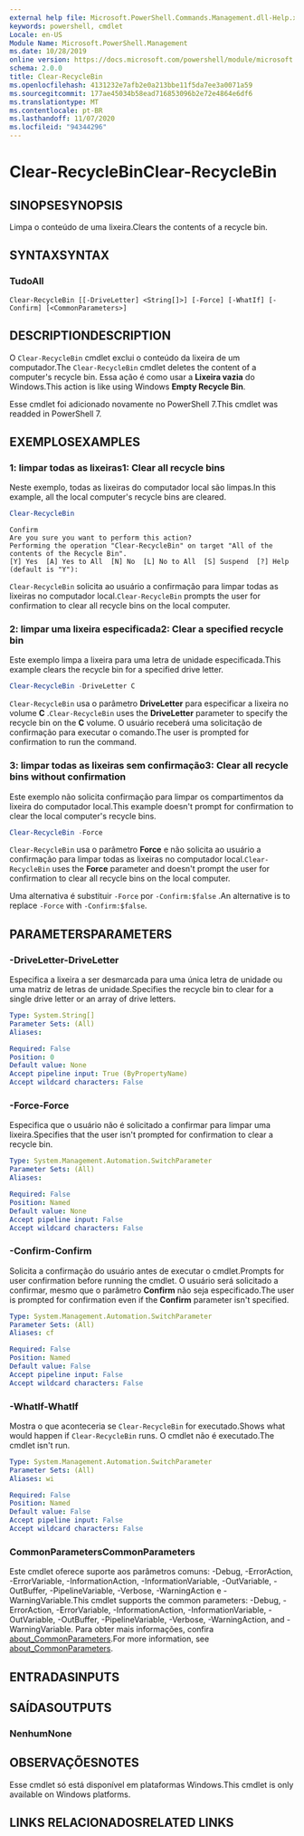 ```yaml
---
external help file: Microsoft.PowerShell.Commands.Management.dll-Help.xml
keywords: powershell, cmdlet
Locale: en-US
Module Name: Microsoft.PowerShell.Management
ms.date: 10/28/2019
online version: https://docs.microsoft.com/powershell/module/microsoft.powershell.management/clear-recyclebin?view=powershell-7&WT.mc_id=ps-gethelp
schema: 2.0.0
title: Clear-RecycleBin
ms.openlocfilehash: 4131232e7afb2e0a213bbe11f5da7ee3a0071a59
ms.sourcegitcommit: 177ae45034b58ead716853096b2e72e4864e6df6
ms.translationtype: MT
ms.contentlocale: pt-BR
ms.lasthandoff: 11/07/2020
ms.locfileid: "94344296"
---
```

# <span data-ttu-id="bd878-103">Clear-RecycleBin</span><span class="sxs-lookup"><span data-stu-id="bd878-103">Clear-RecycleBin</span></span>

## <span data-ttu-id="bd878-104">SINOPSE</span><span class="sxs-lookup"><span data-stu-id="bd878-104">SYNOPSIS</span></span>
<span data-ttu-id="bd878-105">Limpa o conteúdo de uma lixeira.</span><span class="sxs-lookup"><span data-stu-id="bd878-105">Clears the contents of a recycle bin.</span></span>

## <span data-ttu-id="bd878-106">SYNTAX</span><span class="sxs-lookup"><span data-stu-id="bd878-106">SYNTAX</span></span>

### <span data-ttu-id="bd878-107">Tudo</span><span class="sxs-lookup"><span data-stu-id="bd878-107">All</span></span>

```
Clear-RecycleBin [[-DriveLetter] <String[]>] [-Force] [-WhatIf] [-Confirm] [<CommonParameters>]
```

## <span data-ttu-id="bd878-108">DESCRIPTION</span><span class="sxs-lookup"><span data-stu-id="bd878-108">DESCRIPTION</span></span>

<span data-ttu-id="bd878-109">O `Clear-RecycleBin` cmdlet exclui o conteúdo da lixeira de um computador.</span><span class="sxs-lookup"><span data-stu-id="bd878-109">The `Clear-RecycleBin` cmdlet deletes the content of a computer's recycle bin.</span></span> <span data-ttu-id="bd878-110">Essa ação é como usar a **Lixeira vazia** do Windows.</span><span class="sxs-lookup"><span data-stu-id="bd878-110">This action is like using Windows **Empty Recycle Bin**.</span></span>

<span data-ttu-id="bd878-111">Esse cmdlet foi adicionado novamente no PowerShell 7.</span><span class="sxs-lookup"><span data-stu-id="bd878-111">This cmdlet was readded in PowerShell 7.</span></span>

## <span data-ttu-id="bd878-112">EXEMPLOS</span><span class="sxs-lookup"><span data-stu-id="bd878-112">EXAMPLES</span></span>

### <span data-ttu-id="bd878-113">1: limpar todas as lixeiras</span><span class="sxs-lookup"><span data-stu-id="bd878-113">1: Clear all recycle bins</span></span>

<span data-ttu-id="bd878-114">Neste exemplo, todas as lixeiras do computador local são limpas.</span><span class="sxs-lookup"><span data-stu-id="bd878-114">In this example, all the local computer's recycle bins are cleared.</span></span>

```powershell
Clear-RecycleBin
```

```Output
Confirm
Are you sure you want to perform this action?
Performing the operation "Clear-RecycleBin" on target "All of the contents of the Recycle Bin".
[Y] Yes  [A] Yes to All  [N] No  [L] No to All  [S] Suspend  [?] Help (default is "Y"):
```

<span data-ttu-id="bd878-115">`Clear-RecycleBin` solicita ao usuário a confirmação para limpar todas as lixeiras no computador local.</span><span class="sxs-lookup"><span data-stu-id="bd878-115">`Clear-RecycleBin` prompts the user for confirmation to clear all recycle bins on the local computer.</span></span>

### <span data-ttu-id="bd878-116">2: limpar uma lixeira especificada</span><span class="sxs-lookup"><span data-stu-id="bd878-116">2: Clear a specified recycle bin</span></span>

<span data-ttu-id="bd878-117">Este exemplo limpa a lixeira para uma letra de unidade especificada.</span><span class="sxs-lookup"><span data-stu-id="bd878-117">This example clears the recycle bin for a specified drive letter.</span></span>

```powershell
Clear-RecycleBin -DriveLetter C
```

<span data-ttu-id="bd878-118">`Clear-RecycleBin` usa o parâmetro **DriveLetter** para especificar a lixeira no volume **C** .</span><span class="sxs-lookup"><span data-stu-id="bd878-118">`Clear-RecycleBin` uses the **DriveLetter** parameter to specify the recycle bin on the **C** volume.</span></span> <span data-ttu-id="bd878-119">O usuário receberá uma solicitação de confirmação para executar o comando.</span><span class="sxs-lookup"><span data-stu-id="bd878-119">The user is prompted for confirmation to run the command.</span></span>

### <span data-ttu-id="bd878-120">3: limpar todas as lixeiras sem confirmação</span><span class="sxs-lookup"><span data-stu-id="bd878-120">3: Clear all recycle bins without confirmation</span></span>

<span data-ttu-id="bd878-121">Este exemplo não solicita confirmação para limpar os compartimentos da lixeira do computador local.</span><span class="sxs-lookup"><span data-stu-id="bd878-121">This example doesn't prompt for confirmation to clear the local computer's recycle bins.</span></span>

```powershell
Clear-RecycleBin -Force
```

<span data-ttu-id="bd878-122">`Clear-RecycleBin` usa o parâmetro **Force** e não solicita ao usuário a confirmação para limpar todas as lixeiras no computador local.</span><span class="sxs-lookup"><span data-stu-id="bd878-122">`Clear-RecycleBin` uses the **Force** parameter and doesn't prompt the user for confirmation to clear all recycle bins on the local computer.</span></span>

<span data-ttu-id="bd878-123">Uma alternativa é substituir `-Force` por `-Confirm:$false` .</span><span class="sxs-lookup"><span data-stu-id="bd878-123">An alternative is to replace `-Force` with `-Confirm:$false`.</span></span>

## <span data-ttu-id="bd878-124">PARAMETERS</span><span class="sxs-lookup"><span data-stu-id="bd878-124">PARAMETERS</span></span>

### <span data-ttu-id="bd878-125">-DriveLetter</span><span class="sxs-lookup"><span data-stu-id="bd878-125">-DriveLetter</span></span>

<span data-ttu-id="bd878-126">Especifica a lixeira a ser desmarcada para uma única letra de unidade ou uma matriz de letras de unidade.</span><span class="sxs-lookup"><span data-stu-id="bd878-126">Specifies the recycle bin to clear for a single drive letter or an array of drive letters.</span></span>

```yaml
Type: System.String[]
Parameter Sets: (All)
Aliases:

Required: False
Position: 0
Default value: None
Accept pipeline input: True (ByPropertyName)
Accept wildcard characters: False
```

### <span data-ttu-id="bd878-127">-Force</span><span class="sxs-lookup"><span data-stu-id="bd878-127">-Force</span></span>

<span data-ttu-id="bd878-128">Especifica que o usuário não é solicitado a confirmar para limpar uma lixeira.</span><span class="sxs-lookup"><span data-stu-id="bd878-128">Specifies that the user isn't prompted for confirmation to clear a recycle bin.</span></span>

```yaml
Type: System.Management.Automation.SwitchParameter
Parameter Sets: (All)
Aliases:

Required: False
Position: Named
Default value: None
Accept pipeline input: False
Accept wildcard characters: False
```

### <span data-ttu-id="bd878-129">-Confirm</span><span class="sxs-lookup"><span data-stu-id="bd878-129">-Confirm</span></span>

<span data-ttu-id="bd878-130">Solicita a confirmação do usuário antes de executar o cmdlet.</span><span class="sxs-lookup"><span data-stu-id="bd878-130">Prompts for user confirmation before running the cmdlet.</span></span> <span data-ttu-id="bd878-131">O usuário será solicitado a confirmar, mesmo que o parâmetro **Confirm** não seja especificado.</span><span class="sxs-lookup"><span data-stu-id="bd878-131">The user is prompted for confirmation even if the **Confirm** parameter isn't specified.</span></span>

```yaml
Type: System.Management.Automation.SwitchParameter
Parameter Sets: (All)
Aliases: cf

Required: False
Position: Named
Default value: False
Accept pipeline input: False
Accept wildcard characters: False
```

### <span data-ttu-id="bd878-132">-WhatIf</span><span class="sxs-lookup"><span data-stu-id="bd878-132">-WhatIf</span></span>

<span data-ttu-id="bd878-133">Mostra o que aconteceria se `Clear-RecycleBin` for executado.</span><span class="sxs-lookup"><span data-stu-id="bd878-133">Shows what would happen if `Clear-RecycleBin` runs.</span></span> <span data-ttu-id="bd878-134">O cmdlet não é executado.</span><span class="sxs-lookup"><span data-stu-id="bd878-134">The cmdlet isn't run.</span></span>

```yaml
Type: System.Management.Automation.SwitchParameter
Parameter Sets: (All)
Aliases: wi

Required: False
Position: Named
Default value: False
Accept pipeline input: False
Accept wildcard characters: False
```

### <span data-ttu-id="bd878-135">CommonParameters</span><span class="sxs-lookup"><span data-stu-id="bd878-135">CommonParameters</span></span>

<span data-ttu-id="bd878-136">Este cmdlet oferece suporte aos parâmetros comuns: -Debug, -ErrorAction, -ErrorVariable, -InformationAction, -InformationVariable, -OutVariable, -OutBuffer, -PipelineVariable, -Verbose, -WarningAction e -WarningVariable.</span><span class="sxs-lookup"><span data-stu-id="bd878-136">This cmdlet supports the common parameters: -Debug, -ErrorAction, -ErrorVariable, -InformationAction, -InformationVariable, -OutVariable, -OutBuffer, -PipelineVariable, -Verbose, -WarningAction, and -WarningVariable.</span></span> <span data-ttu-id="bd878-137">Para obter mais informações, confira [about_CommonParameters](https://go.microsoft.com/fwlink/?LinkID=113216).</span><span class="sxs-lookup"><span data-stu-id="bd878-137">For more information, see [about_CommonParameters](https://go.microsoft.com/fwlink/?LinkID=113216).</span></span>

## <span data-ttu-id="bd878-138">ENTRADAS</span><span class="sxs-lookup"><span data-stu-id="bd878-138">INPUTS</span></span>

## <span data-ttu-id="bd878-139">SAÍDAS</span><span class="sxs-lookup"><span data-stu-id="bd878-139">OUTPUTS</span></span>

### <span data-ttu-id="bd878-140">Nenhum</span><span class="sxs-lookup"><span data-stu-id="bd878-140">None</span></span>

## <span data-ttu-id="bd878-141">OBSERVAÇÕES</span><span class="sxs-lookup"><span data-stu-id="bd878-141">NOTES</span></span>

<span data-ttu-id="bd878-142">Esse cmdlet só está disponível em plataformas Windows.</span><span class="sxs-lookup"><span data-stu-id="bd878-142">This cmdlet is only available on Windows platforms.</span></span>

## <span data-ttu-id="bd878-143">LINKS RELACIONADOS</span><span class="sxs-lookup"><span data-stu-id="bd878-143">RELATED LINKS</span></span>
